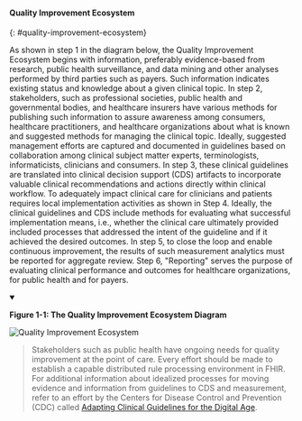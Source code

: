 #### Quality Improvement Ecosystem
{: #quality-improvement-ecosystem}

As shown in step 1 in the diagram below, the Quality Improvement Ecosystem
begins with information, preferably evidence-based from research, public health
surveillance, and data mining and other analyses performed by third parties such
as payers. Such information indicates existing status and knowledge about a
given clinical topic. In step 2, stakeholders, such as professional societies,
public health and governmental bodies, and healthcare insurers have various
methods for publishing such information to assure awareness among consumers,
healthcare practitioners, and healthcare organizations about what is known and
suggested methods for managing the clinical topic. Ideally, suggested management
efforts are captured and documented in guidelines based on collaboration among
clinical subject matter experts, terminologists, informaticists, clinicians and
consumers.  In step 3, these clinical guidelines are translated into clinical
decision support (CDS) artifacts to incorporate valuable clinical
recommendations and actions directly within clinical workflow. To adequately
impact clinical care for clinicians and patients requires local implementation
activities as shown in Step 4. Ideally, the clinical guidelines and CDS include
methods for evaluating what successful implementation means, i.e., whether the
clinical care ultimately provided included processes that addressed the intent
of the guideline and if it achieved the desired outcomes. In step 5, to close
the loop and enable continuous improvement, the results of such measurement
analytics must be reported for aggregate review. Step 6, "Reporting" serves the
purpose of evaluating clinical performance and outcomes for healthcare
organizations, for public health and for payers.

<details open>
<summary>

<b>Figure 1-1: The Quality Improvement Ecosystem Diagram</b>

</summary>

<img src="quality-improvement-ecosystem_new.png" alt="Quality
Improvement Ecosystem" class="img-responsive img-rounded
center-block"/>

</details>

> Stakeholders such as public health have ongoing needs for
quality improvement at the point of care. Every effort should be made to
establish a capable distributed rule processing environment in FHIR. For
additional information about idealized processes for moving evidence and
information from guidelines to CDS and measurement, refer to an effort by the
Centers for Disease Control and Prevention (CDC) called
[Adapting Clinical Guidelines for the Digital Age](https://www.cdc.gov/csels/phio/clinical-guidelines/index.html).
